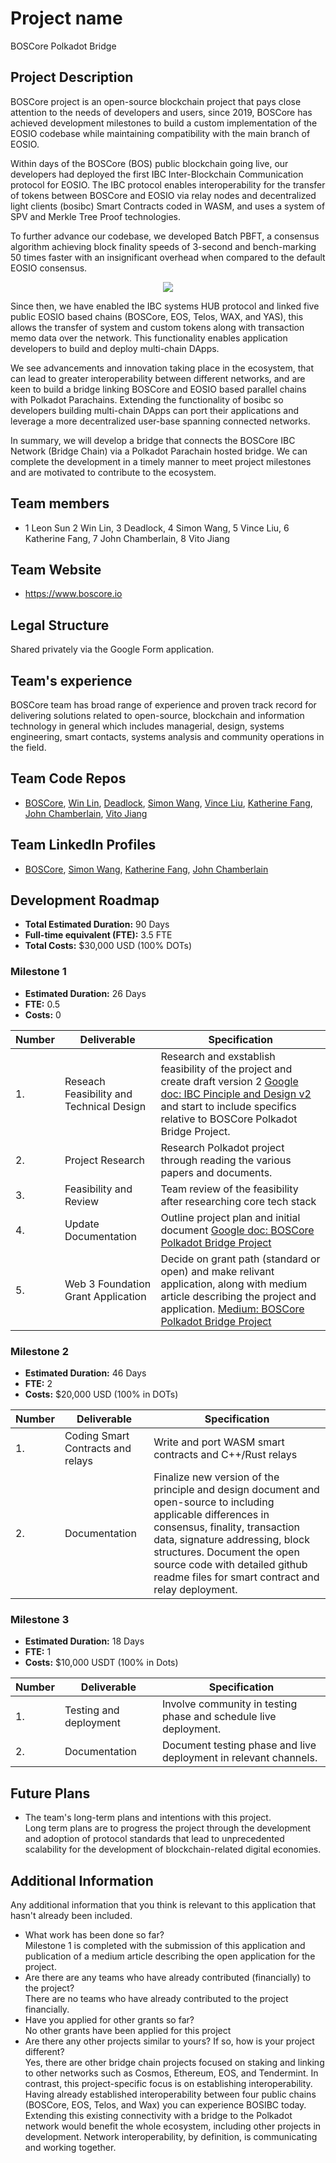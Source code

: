 # Project name
BOSCore Polkadot Bridge
## Project Description
BOSCore project is an open-source blockchain project that pays close attention to the needs of developers and users, since 2019, BOSCore has achieved development milestones to build a custom implementation of the EOSIO codebase while maintaining compatibility with the main branch of EOSIO. 

Within days of the BOSCore (BOS) public blockchain going live, our developers had deployed the first IBC Inter-Blockchain Communication protocol for EOSIO. The IBC protocol enables interoperability for the transfer of tokens between BOSCore and EOSIO via relay nodes and decentralized light clients (bosibc) Smart Contracts coded in WASM, and uses a system of SPV and Merkle Tree Proof technologies.

To further advance our codebase, we developed Batch PBFT, a consensus algorithm achieving block finality speeds of 3-second and bench-marking 50 times faster with an insignificant overhead when compared to the default EOSIO consensus.

<p align="center">
  <img src="https://github.com/boscore/ibc_contracts/raw/master/docs/hub.svg?sanitize=true">
</p>

Since then, we have enabled the IBC systems HUB protocol and linked five public EOSIO based chains (BOSCore, EOS, Telos, WAX, and YAS), this allows the transfer of system and custom tokens along with transaction memo data over the network. This functionality enables application developers to build and deploy multi-chain DApps. 

We see advancements and innovation taking place in the ecosystem, that can lead to greater interoperability between different networks, and are keen to build a bridge linking BOSCore and EOSIO based parallel chains with Polkadot Parachains. Extending the functionality of bosibc so developers building multi-chain DApps can port their applications and leverage a more decentralized user-base spanning connected networks.

In summary, we will develop a bridge that connects the BOSCore IBC Network (Bridge Chain) via a Polkadot Parachain hosted bridge. We can complete the development in a timely manner to meet project milestones and are motivated to contribute to the ecosystem.   


## Team members
* 1 Leon Sun 2 Win Lin, 3 Deadlock, 4 Simon Wang, 5 Vince Liu, 6 Katherine Fang, 7 John Chamberlain, 8 Vito Jiang 


## Team Website	
* https://www.boscore.io

## Legal Structure 
Shared privately via the Google Form application.

## Team's experience
BOSCore team has broad range of experience and proven track record for delivering solutions related to open-source, blockchain and information technology in general which includes managerial, design, systems engineering, smart contacts, systems analysis and community operations in the field. 

## Team Code Repos
* [BOSCore](https://github.com/boscore), [Win Lin](https://github.com/winlin), [Deadlock](https://github.com/qianxiaofeng), [Simon Wang](https://github.com/vchengsong), [Vince Liu](https://github.com/oldcold), [Katherine Fang](https://github.com/eosbkk), [John Chamberlain](https://github.com/jtochamberlain), [Vito Jiang](https://github.com/vito-jwt)

## Team LinkedIn Profiles
* [BOSCore](https://www.linkedin.com/company/boscore), [Simon Wang](https://www.linkedin.com/in/vchengsong/), [Katherine Fang](https://www.linkedin.com/in/katherine-fang-4ba73a120/), [John Chamberlain](https://www.linkedin.com/in/jtochamberlain/)

## Development Roadmap

* **Total Estimated Duration:** 90 Days
* **Full-time equivalent (FTE):**  3.5 FTE 
* **Total Costs:** $30,000 USD (100% DOTs)

### Milestone 1

* **Estimated Duration:** 26 Days 
* **FTE:**  0.5
* **Costs:** 0 


| Number | Deliverable | Specification | 
| ------------- | ------------- | ------------- |
| 1. | Reseach Feasibility and Technical Design | Research and exstablish feasibility of the project and create draft version 2 [Google doc: IBC Pinciple and Design v2](https://docs.google.com/document/d/16fhTOZ9EA7L7A0cIuz1XnSGAM0HyppdjlweDebsoif4/edit?usp=sharing) and start to include specifics relative to BOSCore Polkadot Bridge Project. |  
| 2. | Project Research | Research Polkadot project through reading the various papers and documents. |  
| 3. | Feasibility and Review | Team review of the feasibility after researching core tech stack|  
| 4. | Update Documentation |  Outline project plan and initial document [Google doc: BOSCore Polkadot Bridge Project](https://docs.google.com/document/d/1vtQp_glynE6AcukZYqZfcapU8z-W7FWl4BNf42mUouU/edit?usp=sharing) |  
| 5. | Web 3 Foundation Grant Application |Decide on grant path (standard or open) and make relivant application, along with medium article describing the project and application. [Medium: BOSCore Polkadot Bridge Project](https://medium.com/boscore/boscore-polkadot-bridge-project-7fc77b48ab76)|  

### Milestone 2

* **Estimated Duration:** 46 Days 
* **FTE:**  2
* **Costs:** $20,000 USD (100% in DOTs)

| Number | Deliverable | Specification | 
| ------------- | ------------- | ------------- |
| 1. | Coding Smart Contracts and relays | Write and port WASM smart contracts and C++/Rust relays  |  
| 2.  | Documentation | Finalize new version of the principle and design document and open-source to including applicable differences in consensus, finality, transaction data, signature addressing, block structures.  Document the open source code with detailed github readme files for smart contract and relay deployment. | 

### Milestone 3

* **Estimated Duration:** 18 Days 
* **FTE:**  1
* **Costs:** $10,000 USDT (100% in Dots)

| Number | Deliverable | Specification | 
| ------------- | ------------- | ------------- |
| 1. | Testing and deployment | Involve community in testing phase and schedule live deployment.|  
| 2.  | Documentation | Document testing phase and live deployment in relevant channels. | 


## Future Plans
* The team's long-term plans and intentions with this project.  
Long term plans are to progress the project through the development and adoption of protocol standards that lead to unprecedented scalability for the development of blockchain-related digital economies. 

## Additional Information
Any additional information that you think is relevant to this application that hasn't already been included.
* What work has been done so far?  
Milestone 1 is completed with the submission of this application and publication of a medium article describing the open application for the project. 
* Are there are any teams who have already contributed (financially) to the project?  
There are no teams who have already contributed to the project financially. 
* Have you applied for other grants so far?  
No other grants have been applied for this project
* Are there any other projects similar to yours? If so, how is your project different?  
Yes, there are other bridge chain projects focused on staking and linking to other networks such as Cosmos, Ethereum, EOS, and Tendermint.  In contrast, this project-specific focus is on establishing interoperability. Having already established interoperability between four public chains (BOSCore, EOS, Telos, and Wax) you can experience BOSIBC today.  Extending this existing connectivity with a bridge to the Polkadot network would benefit the whole ecosystem, including other projects in development. Network interoperability, by definition, is communicating and working together.   
